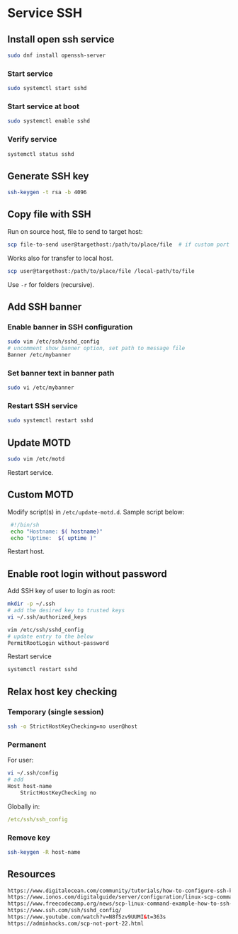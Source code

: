 # Service SSH

## Install open ssh service

```sh
sudo dnf install openssh-server
```

### Start service

```sh
sudo systemctl start sshd
```

### Start service at boot

```sh
sudo systemctl enable sshd
```

### Verify service

```sh
systemctl status sshd
```

## Generate SSH key

```sh
ssh-keygen -t rsa -b 4096
```

## Copy file with SSH

Run on source host, file to send to target host:

```sh
scp file-to-send user@targethost:/path/to/place/file  # if custom port use -P port_number
```

Works also for transfer to local host. 

```sh
scp user@targethost:/path/to/place/file /local-path/to/file
```

Use `-r` for folders (recursive).

## Add SSH banner

### Enable banner in SSH configuration

```sh
sudo vim /etc/ssh/sshd_config
# uncomment show banner option, set path to message file
Banner /etc/mybanner
```

### Set banner text in banner path

```sh
sudo vi /etc/mybanner
```

### Restart SSH service

```sh
sudo systemctl restart sshd
```

## Update MOTD

```sh
sudo vim /etc/motd
```

Restart service.

## Custom MOTD

Modify script(s) in `/etc/update-motd.d`. Sample script below:

```sh
 #!/bin/sh
 echo "Hostname: $( hostname)"
 echo "Uptime:  $( uptime )"
```

Restart host.

## Enable root login without password

Add SSH key of user to login as root:

```sh
mkdir -p ~/.ssh
# add the desired key to trusted keys
vi ~/.ssh/authorized_keys
```

```sh
vim /etc/ssh/sshd_config
# update entry to the below
PermitRootLogin without-password
```

Restart service

```sh
systemctl restart sshd
```

## Relax host key checking

### Temporary (single session)

```sh
ssh -o StrictHostKeyChecking=no user@host
```

### Permanent

For user:

```sh
vi ~/.ssh/config  
# add
Host host-name
    StrictHostKeyChecking no
```

Globally in:

```yaml
/etc/ssh/ssh_config
```

### Remove key

```sh
ssh-keygen -R host-name
```

## Resources

```html
https://www.digitalocean.com/community/tutorials/how-to-configure-ssh-key-based-authentication-on-a-linux-server
https://www.ionos.com/digitalguide/server/configuration/linux-scp-command/
https://www.freecodecamp.org/news/scp-linux-command-example-how-to-ssh-file-transfer-from-remote-to-local/
https://www.ssh.com/ssh/sshd_config/
https://www.youtube.com/watch?v=N8f5zv9UUMI&t=363s
https://adminhacks.com/scp-not-port-22.html
```
